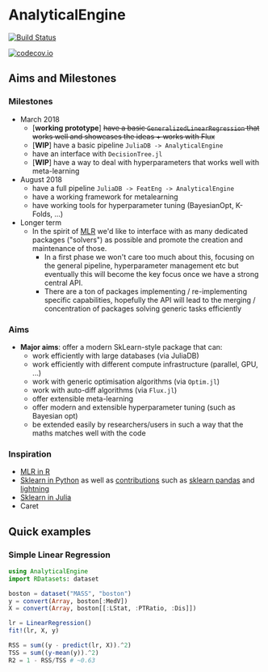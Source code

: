 # AnalyticalEngine

[![Build Status](https://travis-ci.org/tlienart/AnalyticalEngine.jl.svg?branch=master)](https://travis-ci.org/tlienart/AnalyticalEngine.jl)

[![codecov.io](http://codecov.io/github/tlienart/AnalyticalEngine.jl/coverage.svg?branch=master)](http://codecov.io/github/tlienart/AnalyticalEngine.jl?branch=master)

## Aims and Milestones

### Milestones

* March 2018
  - [**working prototype**] ~~have a basic `GeneralizedLinearRegression` that works well and showcases the ideas + works with Flux~~
  - [**WIP**] have a basic pipeline `JuliaDB -> AnalyticalEngine`
  - have an interface with `DecisionTree.jl`
  - [**WIP**] have a way to deal with hyperparameters that works well with meta-learning
* August 2018
  - have a full pipeline `JuliaDB -> FeatEng -> AnalyticalEngine`
  - have a working framework for metalearning
  - have working tools for hyperparameter tuning (BayesianOpt, K-Folds, ...)
* Longer term
  - In the spirit of [MLR](https://github.com/mlr-org/mrl) we'd like to interface with as many dedicated packages ("solvers") as possible and promote the creation and maintenance of those.
    - In a first phase we won't care too much about this, focusing on the general pipeline, hyperparameter management etc but eventually this will become the key focus once we have a strong central API.
    - There are a ton of packages implementing / re-implementing specific capabilities, hopefully the API will lead to the merging / concentration of packages solving generic tasks efficiently

### Aims

* **Major aims**: offer a modern SkLearn-style package that can:
  - work efficiently with large databases (via JuliaDB)
  - work efficiently with different compute infrastructure (parallel, GPU, ...)
  - work with generic optimisation algorithms (via `Optim.jl`)
  - work with auto-diff algorithms (via `Flux.jl`)
  - offer extensible meta-learning
  - offer modern and extensible hyperparameter tuning (such as Bayesian opt)
  - be extended easily by researchers/users in such a way that the maths matches well with the code

### Inspiration

* [MLR in R](https://github.com/mlr-org/mlr)
* [Sklearn in Python](https://github.com/scikit-learn/scikit-learn) as well as [contributions](https://github.com/scikit-learn-contrib) such as [sklearn pandas](https://github.com/scikit-learn-contrib/sklearn-pandas) and [lightning](https://github.com/scikit-learn-contrib/lightning)
* [Sklearn in Julia](https://github.com/cstjean/ScikitLearn.jl)
* Caret

## Quick examples

### Simple Linear Regression

```julia
using AnalyticalEngine
import RDatasets: dataset

boston = dataset("MASS", "boston")
y = convert(Array, boston[:MedV])
X = convert(Array, boston[[:LStat, :PTRatio, :Dis]])

lr = LinearRegression()
fit!(lr, X, y)

RSS = sum((y - predict(lr, X)).^2)
TSS = sum((y-mean(y)).^2)
R2 = 1 - RSS/TSS # ~0.63
```
